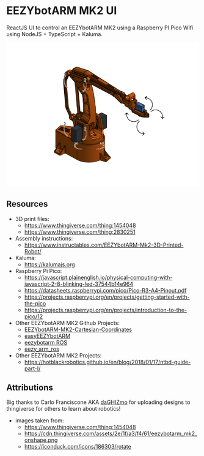 # EEZYbotARM MK2 UI
ReactJS UI to control an EEZYbotARM MK2 using a Raspberry PI Pico Wifi using NodeJS + TypeScript + Kaluma.

![](/public/robot-demo.png)

## Resources
- 3D print files:
  - https://www.thingiverse.com/thing:1454048
  - https://www.thingiverse.com/thing:2830251
- Assembly instructions:
  - https://www.instructables.com/EEZYbotARM-Mk2-3D-Printed-Robot/
- Kaluma:
  - https://kalumajs.org
- Raspberry Pi Pico:
  - https://javascript.plainenglish.io/physical-computing-with-javascript-2-8-blinking-led-37544b14e964
  - https://datasheets.raspberrypi.com/pico/Pico-R3-A4-Pinout.pdf
  - https://projects.raspberrypi.org/en/projects/getting-started-with-the-pico
  - https://projects.raspberrypi.org/en/projects/introduction-to-the-pico/12
- Other EEZYbotARM MK2 Github Projects:
  - [EEZYbotARM-MK2-Cartesian-Coordinates](https://github.com/IdreesInc/EEZYbotARM-MK2-Cartesian-Coordinates)
  - [easyEEZYbotARM](https://github.com/meisben/easyEEZYbotARM)
  - [eezybotarm ROS](https://github.com/inaciose/eezybotarm)
  - [eezy_arm_ros](https://github.com/contagon/eezy_arm_ros)
- Other EEZYbotARM MK2 Projects:
  - https://hotblackrobotics.github.io/en/blog/2018/01/17/ntbd-guide-part-I/

## Attributions
Big thanks to Carlo Franciscone AKA [daGHIZmo](https://www.thingiverse.com/daghizmo/designs) for uploading designs to thingiverse for others to learn about robotics!
- images taken from:
  - https://www.thingiverse.com/thing:1454048
  - https://cdn.thingiverse.com/assets/2e/1f/a3/f4/61/eezybotarm_mk2_onshape.png
  - https://iconduck.com/icons/186303/rotate
